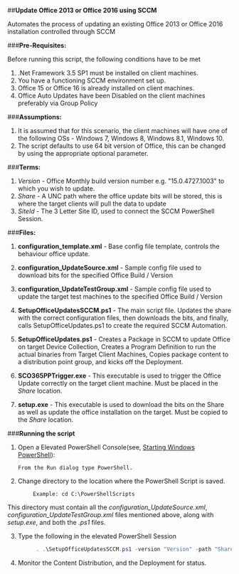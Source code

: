 ##**Update Office 2013 or Office 2016 using SCCM**

Automates the process of updating an existing Office 2013 or Office 2016 installation controlled through SCCM

###**Pre-Requisites:**

Before running this script, the following conditions have to be met

1. .Net Framework 3.5 SP1 must be installed on client machines.
2. You have a functioning SCCM environment set up.
3. Office 15 or Office 16 is already installed on client machines. 
4. Office Auto Updates have been Disabled on the client machines preferably via Group Policy

###**Assumptions:**

1. It is assumed that for this scenario, the client machines will have one of the following OSs - Windows 7, Windows 8, Windows 8.1, Windows 10.
2. The script defaults to use 64 bit version of Office, this can be changed by using the appropriate optional parameter. 

###**Terms:**

1. *Version* - Office Monthly build version number e.g. "15.0.4727.1003" to which you wish to update.
2. *Share* - A UNC path where the office update bits will be stored, this is where the target clients will pull the data to update
3. *SiteId* - The 3 Letter Site ID, used to connect the SCCM PowerShell Session.

###**Files:**

1. **configuration_template.xml** - Base config file template, controls the behaviour office update.

2. **configuration_UpdateSource.xml** - Sample config file used to download bits for the specified Office Build / Version

3. **configuration_UpdateTestGroup.xml** - Sample config file used to update the target test machines to the specified Office Build / Version

4. **SetupOfficeUpdatesSCCM.ps1** - The main script file. Updates the share with the correct configuration files, then downloads the bits, and finally, calls SetupOfficeUpdates.ps1 to create the required SCCM Automation.

5. **SetupOfficeUpdates.ps1** - Creates a Package in SCCM to update Office on target Device Collection, Creates a Program Definition to run the actual binaries from Target Client Machines, 
   Copies package content to a distribution point group, and kicks off the Deployment.

6. **SCO365PPTrigger.exe** - This executable is used to trigger the Office Update correctly on the target client machine. Must be placed in the *Share* location.

7. **setup.exe** - This executable is used to download the bits on the Share as well as update the office installation on the target. Must be copied to the *Share* location.

###**Running the script**

1. Open a Elevated PowerShell Console(see, [Starting Windows PowerShell](https://technet.microsoft.com/en-us/library/hh857343.aspx)):

	```
	From the Run dialog type PowerShell.
	```

2. Change directory to the location where the PowerShell Script is saved.
```
		Example: cd C:\PowerShellScripts
```
   This directory must contain all the *configuration_UpdateSource.xml*, *configuration_UpdateTestGroup.xml* files mentioned above, along with *setup.exe*, and both the *.ps1* files.

3. Type the following in the elevated PowerShell Session

```PowerShell
		 . .\SetupOfficeUpdatesSCCM.ps1 -version "Version" -path "Share" -siteId "SiteId"
```

4. Monitor the Content Distribution, and the Deployment for status.
